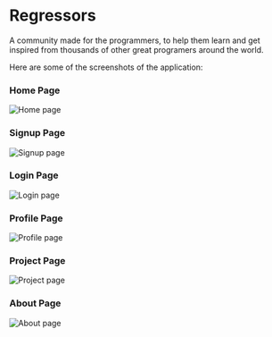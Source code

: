 # Regressors

A community made for the programmers, to help them learn and get inspired from thousands of other great programers around the world.

Here are some of the screenshots of the application:
### Home Page
![Home page](../RegressorsScreenshots/home_page.jpg)


### Signup Page
![Signup page](../RegressorsScreenshots/signup_page.jpg)


### Login Page
![Login page](../RegressorsScreenshots/login_page.jpg)


### Profile Page
![Profile page](../RegressorsScreenshots/profile_page.jpg)


### Project Page
![Project page](../RegressorsScreenshots/projects_section.jpg)


### About Page
![About page](../RegressorsScreenshots/about_page.jpg)
